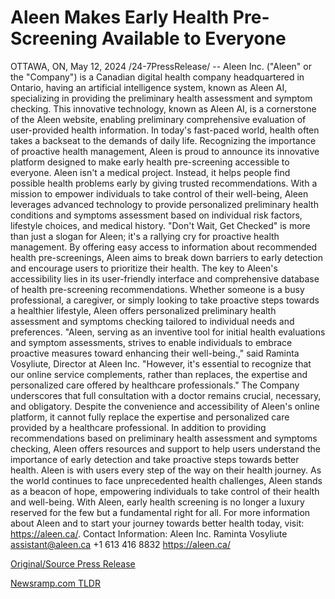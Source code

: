 # Aleen Makes Early Health Pre-Screening Available to Everyone

OTTAWA, ON, May 12, 2024 /24-7PressRelease/ -- Aleen Inc. ("Aleen" or the "Company") is a Canadian digital health company headquartered in Ontario, having an artificial intelligence system, known as Aleen AI, specializing in providing the preliminary health assessment and symptom checking. This innovative technology, known as Aleen AI, is a cornerstone of the Aleen website, enabling preliminary comprehensive evaluation of user-provided health information.  In today's fast-paced world, health often takes a backseat to the demands of daily life. Recognizing the importance of proactive health management, Aleen is proud to announce its innovative platform designed to make early health pre-screening accessible to everyone.  Aleen isn't a medical project. Instead, it helps people find possible health problems early by giving trusted recommendations. With a mission to empower individuals to take control of their well-being, Aleen leverages advanced technology to provide personalized preliminary health conditions and symptoms assessment based on individual risk factors, lifestyle choices, and medical history.  "Don't Wait, Get Checked" is more than just a slogan for Aleen; it's a rallying cry for proactive health management. By offering easy access to information about recommended health pre-screenings, Aleen aims to break down barriers to early detection and encourage users to prioritize their health.  The key to Aleen's accessibility lies in its user-friendly interface and comprehensive database of health pre-screening recommendations. Whether someone is a busy professional, a caregiver, or simply looking to take proactive steps towards a healthier lifestyle, Aleen offers personalized preliminary health assessment and symptoms checking tailored to individual needs and preferences.   "Aleen, serving as an inventive tool for initial health evaluations and symptom assessments, strives to enable individuals to embrace proactive measures toward enhancing their well-being.," said Raminta Vosyliute, Director at Aleen Inc. "However, it's essential to recognize that our online service complements, rather than replaces, the expertise and personalized care offered by healthcare professionals."   The Company underscores that full consultation with a doctor remains crucial, necessary, and obligatory. Despite the convenience and accessibility of Aleen's online platform, it cannot fully replace the expertise and personalized care provided by a healthcare professional.  In addition to providing recommendations based on preliminary health assessment and symptoms checking, Aleen offers resources and support to help users understand the importance of early detection and take proactive steps towards better health. Aleen is with users every step of the way on their health journey. As the world continues to face unprecedented health challenges, Aleen stands as a beacon of hope, empowering individuals to take control of their health and well-being. With Aleen, early health screening is no longer a luxury reserved for the few but a fundamental right for all.  For more information about Aleen and to start your journey towards better health today, visit: https://aleen.ca/.  Contact Information: Aleen Inc. Raminta Vosyliute assistant@aleen.ca +1 613 416 8832 https://aleen.ca/ 

[Original/Source Press Release](https://www.24-7pressrelease.com/press-release/510803/aleen-makes-early-health-pre-screening-available-to-everyone) 

[Newsramp.com TLDR](https://newsramp.com/None) 